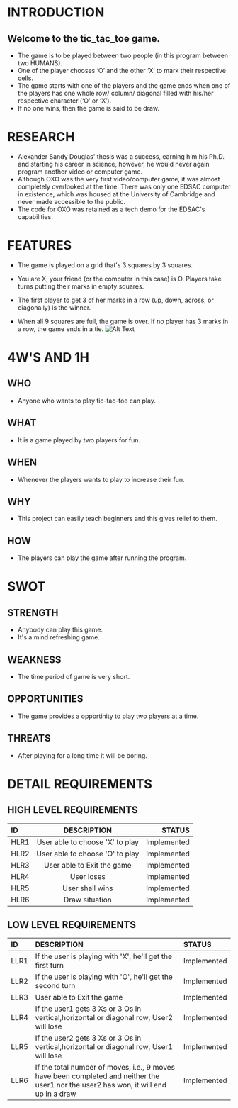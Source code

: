 # INTRODUCTION
## Welcome to the tic_tac_toe game.
- The game is to be played between two people (in this program between two HUMANS).
- One of the player chooses ‘O’ and the other ‘X’ to mark their respective cells.
- The game starts with one of the players and the game ends when one of the players has one whole row/ column/ diagonal filled with his/her respective character (‘O’ or ‘X’).
- If no one wins, then the game is said to be draw.

# RESEARCH
- Alexander Sandy Douglas' thesis was a success, earning him his Ph.D. and starting his career in science, however, he would never again program another video or computer game.
- Although OXO was the very first video/computer game, it was almost completely overlooked at the time. There was only one EDSAC computer in existence, which was housed at the University of Cambridge and never made accessible to the public.
- The code for OXO was retained as a tech demo for the EDSAC's capabilities.
# FEATURES
- The game is played on a grid that's 3 squares by 3 squares.

- You are X, your friend (or the computer in this case) is O. Players take turns putting their marks in empty squares.
- The first player to get 3 of her marks in a row (up, down, across, or diagonally) is the winner.
- When all 9 squares are full, the game is over. If no player has 3 marks in a row, the game ends in a tie.
![Alt Text](https://github.com/grautela678/M1_projecttype_goal/blob/main/1_Requirements/1_kdY26OPGZbeNKJs60q0zUg.png)
# 4W'S AND 1H
## WHO
- Anyone who wants to play tic-tac-toe can play.
## WHAT
- It is a game played by two players for fun.
## WHEN
- Whenever the players wants to play to increase their fun.
## WHY
- This project can easily teach beginners and this gives relief to them.
## HOW
- The players can play the game after running the program.
# SWOT
## STRENGTH
- Anybody can play this game.
- It's a mind refreshing game.
## WEAKNESS
- The time period of game is very short.
## OPPORTUNITIES
- The game provides a opportinity to play two players at a time.
## THREATS
- After playing for a long time it will be boring.
# DETAIL REQUIREMENTS
## HIGH LEVEL REQUIREMENTS
| ID | DESCRIPTION | STATUS |
| :---         |     :---:      |          ---: |
| HLR1   | User able to choose 'X' to play   | Implemented    |
| HLR2   | User able to choose 'O' to play      | Implemented      |
| HLR3   | User able to Exit the game   |Implemented    |
| HLR4   | User loses   | Implemented      |
| HLR5   | User shall wins | Implemented    |
| HLR6   | Draw situation       | Implemented     |
## LOW LEVEL REQUIREMENTS
| ID | DESCRIPTION | STATUS |
| :---         |     :---      |        :--- |
| LLR1   |If the user is playing with 'X', he'll get the first turn   | Implemented    |
| LLR2   | If the user is playing with 'O', he'll get the second turn   | Implemented      |
| LLR3   | User able to Exit the game   |Implemented    |
| LLR4   | If the user1 gets 3 Xs or 3 Os in vertical,horizontal or diagonal row, User2 will lose  | Implemented      |
| LLR5   | If the user2 gets 3 Xs or 3 Os in vertical,horizontal or diagonal row, User1 will lose | Implemented    |
| LLR6   | If the total number of moves, i.e., 9 moves have been completed and neither the user1 nor the user2 has won, it will end up in a draw     | Implemented     |
